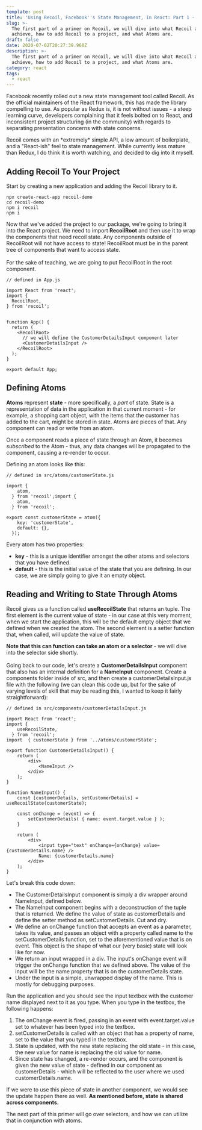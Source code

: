```yaml
---
template: post
title: 'Using Recoil, Facebook''s State Management, In React: Part 1 - Overview, Atoms'
slug: >-
  The first part of a primer on Recoil, we will dive into what Recoil aims to
  achieve, how to add Recoil to a project, and what Atoms are.
draft: false
date: 2020-07-02T20:27:39.960Z
description: >-
  The first part of a primer on Recoil, we will dive into what Recoil aims to
  achieve, how to add Recoil to a project, and what Atoms are.
category: react
tags:
  - react
---
```

Facebook recently rolled out a new state management tool called Recoil. As the official maintainers of the React framework, this has made the library compelling to use. As popular as Redux is, it is not without issues - a steep learning curve, developers complaining that it feels bolted on to React, and inconsistent project structuring (in the community) with regards to separating presentation concerns with state concerns.

Recoil comes with an \*extremely\* simple API, a low amount of boilerplate, and a "React-ish" feel to state management. While currently less mature than Redux, I do think it is worth watching, and decided to dig into it myself.

## **Adding Recoil To Your Project**

Start by creating a new application and adding the Recoil library to it.

```
npx create-react-app recoil-demo
cd recoil-demo
npm i recoil
npm i
```

Now that we've added the project to our package, we're going to bring it into the React project. We need to import **RecoilRoot** and then use it to wrap the components that need recoil state. Any components outside of RecoilRoot will not have access to state! RecoilRoot must be in the parent tree of components that want to access state.\
\
For the sake of teaching, we are going to put RecoilRoot in the root component. 

```
// defined in App.js

import React from 'react';
import { 
  RecoilRoot,
} from 'recoil';


function App() {
  return (
    <RecoilRoot>
      // we will define the CustomerDetailsInput component later
      <CustomerDetailsInput />
    </RecoilRoot>    
  );
}

export default App;
```

## Defining Atoms

**Atoms** represent **state** - more specifically, a *part* of state. State is a representation of data in the application in that current moment - for example, a shopping cart object, with the items that the customer has added to the cart, might be stored in state. Atoms are pieces of that. Any component can read or write from an atom.

Once a component reads a piece of state through an Atom, it becomes *subscribed* to the Atom - thus, any data changes will be propagated to the component, causing a re-render to occur.

Defining an atom looks like this:

```
// defined in src/atoms/customerState.js

import { 
    atom,
  } from 'recoil';import { 
    atom,
  } from 'recoil';

export const customerState = atom({
    key: 'customerState',
    default: {},
  });
```

Every atom has two properties:

* **key** - this is a unique identifier amongst the other atoms and selectors that you have defined.
* **default** - this is the initial value of the state that you are defining. In our case, we are simply going to give it an empty object.

## Reading and Writing to State Through Atoms

Recoil gives us a function called **useRecoilState** that returns an tuple. The first element is the current value of state - in our case at this very moment, when we start the application, this will be the default empty object that we defined when we created the atom. The second element is a setter function that, when called, will update the value of state. 

**Note that this can function can take an atom or a selector** - we will dive into the selector side shortly.\
\
Going back to our code, let's create a **CustomerDetailsInput** component that also has an internal definition for a **NameInput** component. Create a components folder inside of src, and then create a customerDetailsInput.js file with the following (we can clean this code up, but for the sake of varying levels of skill that may be reading this, I wanted to keep it fairly straightforward):

```
// defined in src/components/customerDetailsInput.js

import React from 'react';
import { 
    useRecoilState,
  } from 'recoil';
import  { customerState } from '../atoms/customerState';

export function CustomerDetailsInput() {
    return (
        <div>
            <NameInput />
        </div>
    );
}

function NameInput() {
    const [customerDetails, setCustomerDetails] = useRecoilState(customerState);

    const onChange = (event) => {
        setCustomerDetails( { name: event.target.value } );
    }

    return (
        <div>
            <input type="text" onChange={onChange} value={customerDetails.name} />
            Name: {customerDetails.name}
        </div>
    );
}
```

Let's break this code down:

* The CustomerDetailsInput component is simply a div wrapper around NameInput, defined below.
* The NameInput component begins with a deconstruction of the tuple that is returned. We define the value of state as customerDetails and define the setter method as setCustomerDetails. Cut and dry.
* We define an onChange function that accepts an event as a parameter, takes its value, and passes an object with a property called name to the setCustomerDetails function, set to the aforementioned value that is on event. This object is the shape of what our (very basic) state will look like for now.
* We return an input wrapped in a div. The input's onChange event will trigger the onChange function that we defined above. The value of the input will be the name property that is on the customerDetails state. 
* Under the input is a simple, unwrapped display of the name. This is mostly for debugging purposes.

Run the application and you should see the input textbox with the customer name displayed next to it as you type. When you type in the textbox, the following happens:

1. The onChange event is fired, passing in an event with event.target.value set to whatever has been typed into the textbox.
2. setCustomerDetails is called with an object that has a property of name, set to the value that you typed in the textbox.
3. State is updated, with the new state replacing the old state - in this case, the new value for name is replacing the old value for name.
4. Since state has changed, a re-render occurs, and the component is given the new value of state - defined in our component as customerDetails - which will be reflected to the user where we used customerDetails.name. 

If we were to use this piece of state in another component, we would see the update happen there as well. **As mentioned before, state is shared across components.**

The next part of this primer will go over selectors, and how we can utilize that in conjunction with atoms.
